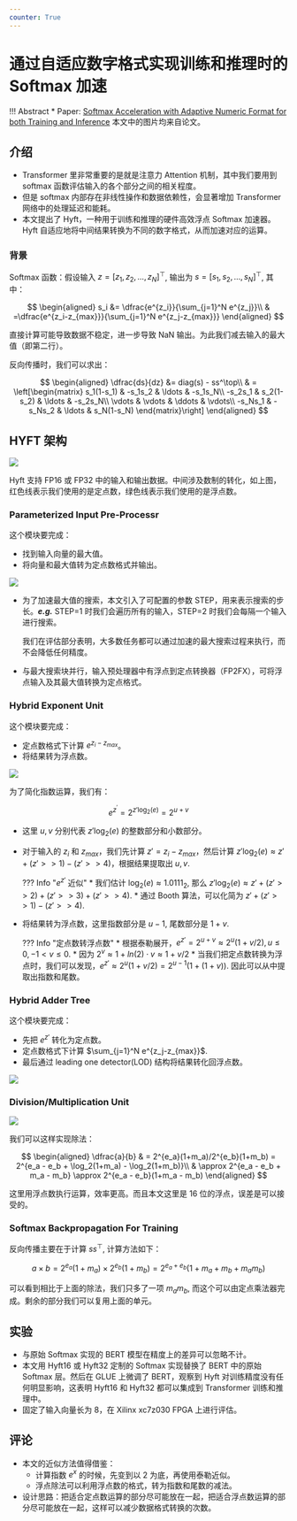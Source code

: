 ```yaml
---
counter: True   
---
```


# 通过自适应数字格式实现训练和推理时的 Softmax 加速

!!! Abstract
    * Paper: [Softmax Acceleration with Adaptive Numeric Format for both Training and Inference](https://arxiv.org/abs/2311.13290)
    本文中的图片均来自论文。

## 介绍

* Transformer 里非常重要的是就是注意力 Attention 机制，其中我们要用到 softmax 函数评估输入的各个部分之间的相关程度。
* 但是 softmax 内部存在非线性操作和数据依赖性，会显著增加 Transformer 网络中的处理延迟和能耗。
* 本文提出了 Hyft，一种用于训练和推理的硬件高效浮点 Softmax 加速器。Hyft 自适应地将中间结果转换为不同的数字格式，从而加速对应的运算。

### 背景

Softmax 函数：假设输入 $z=[z_1,z_2,\ldots, z_N]^\top$, 输出为 $s=[s_1,s_2,\ldots,s_N]^\top$, 其中：

$$
\begin{aligned}
s_i &= \dfrac{e^{z_i}}{\sum_{j=1}^N e^{z_j}}\\
& =\dfrac{e^{z_i-z_{max}}}{\sum_{j=1}^N e^{z_j-z_{max}}}
\end{aligned}
$$

直接计算可能导致数据不稳定，进一步导致 NaN 输出。为此我们减去输入的最大值（即第二行）。

反向传播时，我们可以求出：

$$
\begin{aligned}
\dfrac{ds}{dz} &= diag(s) - ss^\top\\
                & = \left[\begin{matrix} s_1(1-s_1) & -s_1s_2 & \ldots & -s_1s_N\\
                                        -s_2s_1 & s_2(1-s_2) & \ldots & -s_2s_N\\
                                        \vdots & \vdots & \ddots & \vdots\\
                                        -s_Ns_1 & -s_Ns_2 & \ldots & s_N(1-s_N)
                                        \end{matrix}\right]
\end{aligned}
$$

## HYFT 架构

![](https://cdn.hobbitqia.cc/20240402102819.png)

Hyft 支持 FP16 或 FP32 中的输入和输出数据。中间涉及数制的转化，如上图，红色线表示我们使用的是定点数，绿色线表示我们使用的是浮点数。

### Parameterized Input Pre-Processr

这个模块要完成：

* 找到输入向量的最大值。
* 将向量和最大值转为定点数格式并输出。

![](https://cdn.hobbitqia.cc/20240402103545.png)

* 为了加速最大值的搜索，本文引入了可配置的参数 STEP，用来表示搜索的步长。***e.g.*** STEP=1 时我们会遍历所有的输入，STEP=2 时我们会每隔一个输入进行搜索。

    我们在评估部分表明，大多数任务都可以通过加速的最大搜索过程来执行，而不会降低任何精度。

* 与最大搜索块并行，输入预处理器中有浮点到定点转换器（FP2FX），可将浮点输入及其最大值转换为定点格式。

### Hybrid Exponent Unit

这个模块要完成：

* 定点数格式下计算 $e^{z_i-z_{max}}$。
* 将结果转为浮点数。

![](https://cdn.hobbitqia.cc/20240402105546.png)

为了简化指数运算，我们有：

$$
e^{z^'} = 2^{z'\log_2(e)}=2^{u+v}
$$

* 这里 $u,v$ 分别代表 $z'\log_2(e)$ 的整数部分和小数部分。
* 对于输入的 $z_i$ 和 $z_{max}$，我们先计算 $z'=z_i-z_{max}$，然后计算 $z'\log_2(e)\approx z'+(z' >> 1) - (z' >> 4)$，根据结果提取出 $u,v$.

    ??? Info "$e^{z'}$ 近似"
        * 我们估计 $\log_2(e)\approx 1.0111_2$, 那么 $z'\log_2(e) \approx z'+(z'>>2) + (z'>>3)+(z'>>4)$.
        * 通过 Booth 算法，可以化简为 $z'+(z'>>1)-(z'>>4)$.

* 将结果转为浮点数，这里指数部分是 $u-1$, 尾数部分是 $1+v$.

    ??? Info "定点数转浮点数"
        * 根据泰勒展开，$e^{z'}=2^{u+v}\approx 2^u(1+v/2), u\leq 0, -1<v\leq 0$.
            * 因为 $2^v\approx 1+ln(2)\cdot v \approx 1+v/2$
        * 当我们把定点数转换为浮点时，我们可以发现，$e^{z'}\approx 2^u(1+v/2)=2^{u-1}(1+(1+v))$. 因此可以从中提取出指数和尾数。

### Hybrid Adder Tree

这个模块要完成：

* 先把 $e^{z'}$ 转化为定点数。
* 定点数格式下计算 $\sum_{j=1}^N e^{z_j-z_{max}}$.
* 最后通过 leading one detector(LOD) 结构将结果转化回浮点数。

![](https://cdn.hobbitqia.cc/20240402112008.png)

### Division/Multiplication Unit

![](https://cdn.hobbitqia.cc/20240402113051.png)

我们可以这样实现除法：

$$
\begin{aligned}
\dfrac{a}{b} & = 2^{e_a}(1+m_a)/2^{e_b}(1+m_b) = 2^{e_a - e_b + \log_2(1+m_a) - \log_2(1+m_b)}\\
& \approx 2^{e_a - e_b + m_a - m_b} \approx 2^{e_a - e_b}(1+m_a - m_b)
\end{aligned}
$$

这里用浮点数执行运算，效率更高。而且本文这里是 16 位的浮点，误差是可以接受的。

### Softmax Backpropagation For Training

反向传播主要在于计算 $ss^\top$, 计算方法如下：

$$
a\times b = 2^{e_a}(1+m_a)\times 2^{e_b}(1+m_b) = 2^{e_a+e_b}(1+m_a+ m_b + m_am_b)
$$

可以看到相比于上面的除法，我们只多了一项 $m_am_b$, 而这个可以由定点乘法器完成。剩余的部分我们可以复用上面的单元。

## 实验

* 与原始 Softmax 实现的 BERT 模型在精度上的差异可以忽略不计。
* 本文用 Hyft16 或 Hyft32 定制的 Softmax 实现替换了 BERT 中的原始 Softmax 层。然后在 GLUE 上微调了 BERT，观察到 Hyft 对训练精度没有任何明显影响，这表明 Hyft16 和 Hyft32 都可以集成到 Transformer 训练和推理中。
* 固定了输入向量长为 8，在 Xilinx xc7z030 FPGA 上进行评估。

## 评论

* 本文的近似方法值得借鉴：
    * 计算指数 $e^x$ 的时候，先变到以 2 为底，再使用泰勒近似。
    * 浮点除法可以利用浮点数的格式，转为指数和尾数的减法。
* 设计思路：把适合定点数运算的部分尽可能放在一起，把适合浮点数运算的部分尽可能放在一起，这样可以减少数据格式转换的次数。
